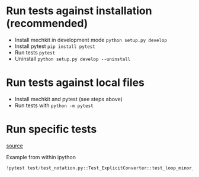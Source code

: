 # Run tests against installation (recommended)
- Install mechkit in development mode `python setup.py develop`
- Install pytest `pip install pytest`
- Run tests `pytest`
- Uninstall `python setup.py develop --uninstall`

# Run tests against local files
- Install mechkit and pytest (see steps above)
- Run tests with `python -m pytest`  

# Run specific tests
[source](https://stackoverflow.com/a/62804929/8935243)

Example from within ipython
```python
!pytest test/test_notation.py::Test_ExplicitConverter::test_loop_minor_sym --verbose --pdb
```



